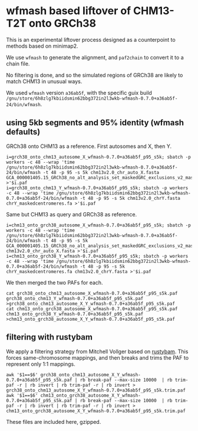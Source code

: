 # wfmash based liftover of CHM13-T2T onto GRCh38

This is an experimental liftover process designed as a counterpoint to methods based on minimap2.

We use `wfmash` to generate the alignment, and `paf2chain` to convert it to a chain file.

No filtering is done, and so the simulated regions of GRCh38 are likely to match CHM13 in unusual ways.

We used `wfmash` version `a36ab5f`, with the specific guix build `/gnu/store/6h8zlg7kbiidsmin62bbg372in2l3wkb-wfmash-0.7.0+a36ab5f-24/bin/wfmash`.

## using 5kb segments and 95% identity (wfmash defaults)

GRCh38 onto CHM13 as a reference.
First autosomes and X, then Y.

```
i=grch38_onto_chm13_autosome_X_wfmash-0.7.0+a36ab5f_p95_s5k; sbatch -p workers -c 48 --wrap 'time /gnu/store/6h8zlg7kbiidsmin62bbg372in2l3wkb-wfmash-0.7.0+a36ab5f-24/bin/wfmash -t 48 -p 95 -s 5k chm13v2.0_chr_auto_X.fasta GCA_000001405.15_GRCh38_no_alt_analysis_set_maskedGRC_exclusions_v2_maskedcentromeres_chr_auto_X.fasta >'$i.paf
i=grch38_onto_chm13_Y_wfmash-0.7.0+a36ab5f_p95_s5k; sbatch -p workers -c 48 --wrap 'time /gnu/store/6h8zlg7kbiidsmin62bbg372in2l3wkb-wfmash-0.7.0+a36ab5f-24/bin/wfmash -t 48 -p 95 -s 5k chm13v2.0_chrY.fasta chrY_maskedcentromeres.fa >'$i.paf
```

Same but CHM13 as query and GRCh38 as reference.

```
i=chm13_onto_grch38_autosome_X_wfmash-0.7.0+a36ab5f_p95_s5k; sbatch -p workers -c 48 --wrap 'time /gnu/store/6h8zlg7kbiidsmin62bbg372in2l3wkb-wfmash-0.7.0+a36ab5f-24/bin/wfmash -t 48 -p 95 -s 5k GCA_000001405.15_GRCh38_no_alt_analysis_set_maskedGRC_exclusions_v2_maskedcentromeres_chr_auto_X.fasta chm13v2.0_chr_auto_X.fasta >'$i.paf
i=chm13_onto_grch38_Y_wfmash-0.7.0+a36ab5f_p95_s5k; sbatch -p workers -c 48 --wrap 'time /gnu/store/6h8zlg7kbiidsmin62bbg372in2l3wkb-wfmash-0.7.0+a36ab5f-24/bin/wfmash -t 48 -p 95 -s 5k chrY_maskedcentromeres.fa chm13v2.0_chrY.fasta >'$i.paf
```

We then merged the two PAFs for each.

```
cat grch38_onto_chm13_autosome_X_wfmash-0.7.0+a36ab5f_p95_s5k.paf grch38_onto_chm13_Y_wfmash-0.7.0+a36ab5f_p95_s5k.paf >grch38_onto_chm13_autosome_X_Y_wfmash-0.7.0+a36ab5f_p95_s5k.paf
cat chm13_onto_grch38_autosome_X_wfmash-0.7.0+a36ab5f_p95_s5k.paf chm13_onto_grch38_Y_wfmash-0.7.0+a36ab5f_p95_s5k.paf >chm13_onto_grch38_autosome_X_Y_wfmash-0.7.0+a36ab5f_p95_s5k.paf
```

## filtering with rustybam

We apply a filtering strategy from Mitchell Vollger based on [rustybam](https://mrvollger.github.io/rustybam/).
This forces same-chromosome mappings, and then breaks and trims the PAF to represent only 1:1 mappings.

```
awk '$1==$6' grch38_onto_chm13_autosome_X_Y_wfmash-0.7.0+a36ab5f_p95_s5k.paf | rb break-paf --max-size 10000  | rb trim-paf -r | rb invert | rb trim-paf -r | rb invert > grch38_onto_chm13_autosome_X_Y_wfmash-0.7.0+a36ab5f_p95_s5k.trim.paf
awk '$1==$6' chm13_onto_grch38_autosome_X_Y_wfmash-0.7.0+a36ab5f_p95_s5k.paf | rb break-paf --max-size 10000  | rb trim-paf -r | rb invert | rb trim-paf -r | rb invert > chm13_onto_grch38_autosome_X_Y_wfmash-0.7.0+a36ab5f_p95_s5k.trim.paf
```

These files are included here, gzipped.
